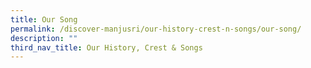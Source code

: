 ```yaml
---
title: Our Song
permalink: /discover-manjusri/our-history-crest-n-songs/our-song/
description: ""
third_nav_title: Our History, Crest & Songs
---
```

